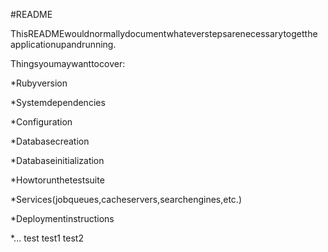 #README

ThisREADMEwouldnormallydocumentwhateverstepsarenecessarytogetthe
applicationupandrunning.

Thingsyoumaywanttocover:

*Rubyversion

*Systemdependencies

*Configuration

*Databasecreation

*Databaseinitialization

*Howtorunthetestsuite

*Services(jobqueues,cacheservers,searchengines,etc.)

*Deploymentinstructions

*...
test
test1
test2
